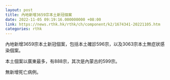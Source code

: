 ```yaml
---
layout: post
title: 內地新增3659宗本土新冠個案
date: 2022-11-05 09:19:16.000000000 +08:00
link: https://news.rthk.hk/rthk/ch/component/k2/1674341-20221105.htm
categories: rthk
---
```


內地新增3659宗本土新冠個案，包括本土確診596宗，以及3063宗本土無症狀感染個案。

本土個案以廣東最多，有888宗，其次是內蒙古的599宗。

無新增死亡病例。
